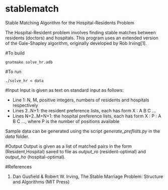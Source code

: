 # stablematch
Stable Matching Algorithm for the Hospital-Residents Problem

The Hospital-Resident problem involves finding stable matches between residents (doctors) and hospitals. This program uses an extended version of the Gale-Shapley algorithm, originally developed by Rob Irving[1].

#To build
```
gnatmake solve_hr.adb
```

#To run 
```
./solve_hr < data
```

#Input
Input is given as text on standard input as follows:
- Line 1: N, M, positive integers, numbers of residents and hospitals respectively
- Lines 2..N+1: the resident preference lists, each has form X : A B C ...
- Lines N+2..M+N+1: the hospital preference lists, each has form X : P : A B C ..., where P is the number of positions available

Sample data can be generated using the script *generate_preflists.py* in the *data* folder.

#Output
Output is given as a list of matched pairs in the form (Resident,Hospital) saved to file as *output_ro* (resident-optimal) and *output_ho* (hospital-optimal).

#References
1. Dan Gusfield & Robert W. Irving, The Stable Marriage Problem: Structure and Algorithms (MIT Press)
